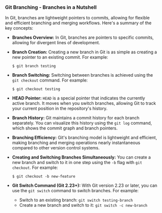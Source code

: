 ### Git Branching - Branches in a Nutshell

In Git, branches are lightweight pointers to commits, allowing for flexible and efficient branching and merging workflows. Here's a summary of the key concepts:

- **Branches Overview:** In Git, branches are pointers to specific commits, allowing for divergent lines of development.

- **Branch Creation:** Creating a new branch in Git is as simple as creating a new pointer to an existing commit. For example:
  ```
  $ git branch testing
  ```

- **Branch Switching:** Switching between branches is achieved using the `git checkout` command. For example:
  ```
  $ git checkout testing
  ```

- **HEAD Pointer:** `HEAD` is a special pointer that indicates the currently active branch. It moves when you switch branches, allowing Git to track your current position in the repository's history.

- **Branch History:** Git maintains a commit history for each branch separately. You can visualize this history using the `git log` command, which shows the commit graph and branch pointers.

- **Branching Efficiency:** Git's branching model is lightweight and efficient, making branching and merging operations nearly instantaneous compared to other version control systems.

- **Creating and Switching Branches Simultaneously:** You can create a new branch and switch to it in one step using the `-b` flag with `git checkout`. For example:
  ```
  $ git checkout -b new-feature
  ```

- **Git Switch Command (Git 2.23+):** With Git version 2.23 or later, you can use the `git switch` command to switch branches. For example:
  - Switch to an existing branch: `git switch testing-branch`
  - Create a new branch and switch to it: `git switch -c new-branch`
